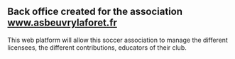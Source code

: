 ## Back office created for the association www.asbeuvrylaforet.fr

This web platform will allow this soccer association to manage the different licensees, the different contributions, educators of their club. 


